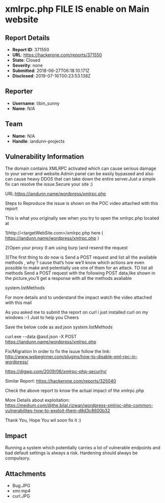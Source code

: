# xmlrpc.php FILE IS enable on Main website

## Report Details
- **Report ID**: 371550
- **URL**: https://hackerone.com/reports/371550
- **State**: Closed
- **Severity**: none
- **Submitted**: 2018-06-27T06:18:10.171Z
- **Disclosed**: 2019-07-16T00:23:53.138Z

## Reporter
- **Username**: tibin_sunny
- **Name**: N/A

## Team
- **Name**: N/A
- **Handle**: iandunn-projects

## Vulnerability Information
The domain contains XMLRPC activated which can cause serious damage to your server and website.Admin panel can be easily bypassed and also can cause heavy DDOS that can take down the entire server.Just a simple fix can resolve the issue.Secure your site :) 

URL:https://iandunn.name/wordpress/xmlrpc.php

Steps to Reproduce the issue is shown on the POC video attached with this report

This is what you originally see when you try to open the xmlrpc.php located at  

1)http://<targetWebSite.com>/xmlrpc.php  here ( https://iandunn.name/wordpress/xmlrpc.php )

2)Open your proxy (I am using burp )and resend the request 

3)The first thing to do now is Send a POST request and list all the available methods , why ? cause that’s how we’ll know which actions are even possible to make and potentially use one of them for an attack.
TO list all methods Send a POST request with the following POST data,like shown in the picture,you’ll get a response with all the methods avaliable

<methodCall>
<methodName>system.listMethods</methodName>
<params></params>
</methodCall> 

For more details and to understand the impact watch the video attached with this mail 

As you asked me to submit the report on curl i just installed curl on my windows :-) Just to help you Cheers

Save the below code as asd.json
<methodCall>
<methodName>system.listMethods</methodName>
<params></params>
</methodCall> 

curl.exe --data @asd.json -X POST https://iandunn.name/wordpress/xmlrpc.php


Fix/Migration 
In order to fix the isuue follow the  link: http://www.wpbeginner.com/plugins/how-to-disable-xml-rpc-in-wordpress/

https://digwp.com/2009/06/xmlrpc-php-security/

Similar Report: https://hackerone.com/reports/325040 

Check the above report to know the actual impact of the xmlrpc.php

More Details about exploitation: https://medium.com/@the.bilal.rizwan/wordpress-xmlrpc-php-common-vulnerabilites-how-to-exploit-them-d8d3c8600b32

 Thank You,
Hope You wil soon fix it :)

## Impact

Running a system which potentially carries a lot of vulnerable endpoints and bad default settings is always a risk. Hardening should always be compulsory.

## Attachments
- Bug.JPG
- xmr.mp4
- curl.JPG

